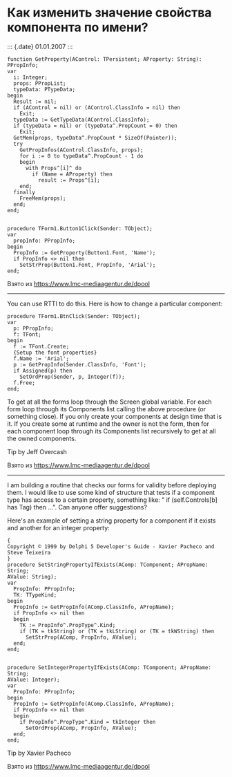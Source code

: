 Как изменить значение свойства компонента по имени?
===================================================

::: {.date}
01.01.2007
:::

    function GetProperty(AControl: TPersistent; AProperty: String): PPropInfo;
    var
      i: Integer;
      props: PPropList;
      typeData: PTypeData;
    begin
      Result := nil;
      if (AControl = nil) or (AControl.ClassInfo = nil) then
        Exit;
      typeData := GetTypeData(AControl.ClassInfo);
      if (typeData = nil) or (typeData^.PropCount = 0) then
        Exit;
      GetMem(props, typeData^.PropCount * SizeOf(Pointer));
      try
        GetPropInfos(AControl.ClassInfo, props);
        for i := 0 to typeData^.PropCount - 1 do
        begin
          with Props^[i]^ do
            if (Name = AProperty) then
              result := Props^[i];
        end;
      finally
        FreeMem(props);
      end;
    end;
     
     
    procedure TForm1.Button1Click(Sender: TObject);
    var
      propInfo: PPropInfo;
    begin
      PropInfo := GetProperty(Button1.Font, 'Name');
      if PropInfo <> nil then
        SetStrProp(Button1.Font, PropInfo, 'Arial');
    end;

Взято из <https://www.lmc-mediaagentur.de/dpool>

------------------------------------------------------------------------

You can use RTTI to do this. Here is how to change a particular
component:

    procedure TForm1.BtnClick(Sender: TObject);
    var
      p: PPropInfo;
      f: TFont;
    begin
      f := TFont.Create;
      {Setup the font properties}
      f.Name := 'Arial';
      p := GetPropInfo(Sender.ClassInfo, 'Font');
      if Assigned(p) then
        SetOrdProp(Sender, p, Integer(f));
      f.Free;
    end;

To get at all the forms loop through the Screen global variable. For
each form loop through its Components list calling the above procedure
(or something close). If you only create your components at design time
that is it. If you create some at runtime and the owner is not the form,
then for each component loop through its Components list recursively to
get at all the owned components.

Tip by Jeff Overcash

Взято из <https://www.lmc-mediaagentur.de/dpool>

------------------------------------------------------------------------

I am building a routine that checks our forms for validity before
deploying them. I would like to use some kind of structure that tests if
a component type has access to a certain property, something like: \" if
(self.Controls\[b\] has Tag) then \...\". Can anyone offer suggestions?

Here\'s an example of setting a string property for a component if it
exists and another for an integer property:

    {
    Copyright © 1999 by Delphi 5 Developer's Guide - Xavier Pacheco and Steve Teixeira
    }
    procedure SetStringPropertyIfExists(AComp: TComponent; APropName: String;
    AValue: String);
    var
      PropInfo: PPropInfo;
      TK: TTypeKind;
    begin
      PropInfo := GetPropInfo(AComp.ClassInfo, APropName);
      if PropInfo <> nil then
      begin
        TK := PropInfo^.PropType^.Kind;
        if (TK = tkString) or (TK = tkLString) or (TK = tkWString) then
          SetStrProp(AComp, PropInfo, AValue);
      end;
    end;
     
     
    procedure SetIntegerPropertyIfExists(AComp: TComponent; APropName: String;
    AValue: Integer);
    var
      PropInfo: PPropInfo;
    begin
      PropInfo := GetPropInfo(AComp.ClassInfo, APropName);
      if PropInfo <> nil then
      begin
        if PropInfo^.PropType^.Kind = tkInteger then
          SetOrdProp(AComp, PropInfo, AValue);
      end;
    end;

Tip by Xavier Pacheco

Взято из <https://www.lmc-mediaagentur.de/dpool>
